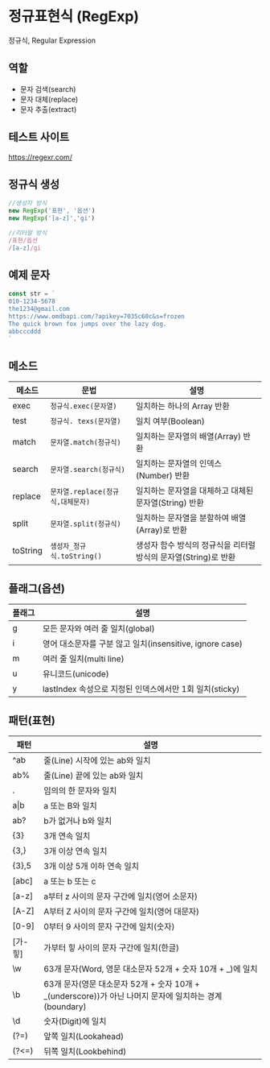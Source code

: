 # 정규표현식 (RegExp)

정규식, Regular Expression

## 역할

- 문자 검색(search)
- 문자 대체(replace)
- 문자 추출(extract)

## 테스트 사이트

https://regexr.com/

## 정규식 생성

```js
//생성자 방식
new RegExp('표현', '옵션')
new RegExp('[a-z]','gi')

//리터럴 방식
/표현/옵션
/[a-z]/gi
```

## 예제 문자

```js
const str = `
010-1234-5678
the1234@gmail.com
https://www.omdbapi.com/?apikey=7035c60c&s=frozen
The quick brown fox jumps over the lazy dog.
abbcccddd
`
```

## 메소드

메소드 | 문법 | 설명
--|--|--
exec|`정규식.exec(문자열)`|일치하는 하나의 Array 반환
test| `정규식. texs(문자열)`| 일치 여부(Boolean)
match|`문자열.match(정규식)`|일치하는 문자열의 배열(Array) 반환
search	|`문자열.search(정규식)`|	일치하는 문자열의 인덱스(Number) 반환
replace	|`문자열.replace(정규식,대체문자)`|	일치하는 문자열을 대체하고 대체된 문자열(String) 반환
split|	`문자열.split(정규식)`|	일치하는 문자열을 분할하여 배열(Array)로 반환
toString|	`생성자_정규식.toString()`|	생성자 함수 방식의 정규식을 리터럴 방식의 문자열(String)로 반환

## 플래그(옵션)

플래그|	설명
--|--
g	|모든 문자와 여러 줄 일치(global)
i	|영어 대소문자를 구분 않고 일치(insensitive, ignore case)
m	|여러 줄 일치(multi line)
u	|유니코드(unicode)
y	|lastIndex 속성으로 지정된 인덱스에서만 1회 일치(sticky)

## 패턴(표현)

패턴|설명
--|--
^ab | 줄(Line) 시작에 있는 ab와 일치
ab% | 줄(Line) 끝에 있는 ab와 일치
. | 임의의 한 문자와 일치
a&verbar;b | a 또는 B와 일치
ab? | b가 없거나 b와 일치
{3}| 3개 연속 일치
{3,}| 3개 이상 연속 일치
{3},5| 3개 이상 5개 이하 연속 일치
[abc]| a 또는 b 또는 c
[a-z]| a부터 z 사이의 문자 구간에 일치(영어 소문자)
[A-Z]| A부터 Z 사이의 문자 구간에 일치(영어 대문자)
[0-9]| 0부터 9 사이의 문자 구간에 일치(숫자)
[가-힣]| 가부터 힣 사이의 문자 구간에 일치(한글)
\w | 63개 문자(Word, 영문 대소문자 52개 + 숫자 10개 + _)에 일치
\b | 63개 문자(영문 대소문자 52개 + 숫자 10개 + _(underscore))가 아닌 나머지 문자에 일치하는 경계(boundary)
\d | 숫자(Digit)에 일치
(?=)|앞쪽 일치(Lookahead)
(?<=)|뒤쪽 일치(Lookbehind)